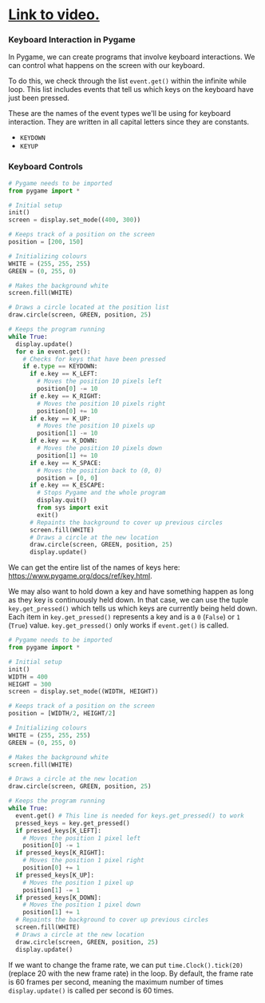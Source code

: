 # [Link to video.](https://www.youtube.com/watch?v=iyP-dbcoU5Y&list=PLVD25niNi0BnkkXdVEuU66WgUHMI_Z0h5&index=8)

### Keyboard Interaction in Pygame

In Pygame, we can create programs that involve  keyboard interactions. We can control what happens on the screen with our keyboard. 

To do this, we check through the list `event.get()` within the infinite while loop. This list includes events that tell us which keys on the keyboard have just been pressed.

These are the names of the event types we'll be using for keyboard interaction. They are written in all capital letters since they are constants.

* `KEYDOWN`
* `KEYUP`

### Keyboard Controls

```python
# Pygame needs to be imported
from pygame import *

# Initial setup
init()
screen = display.set_mode((400, 300))

# Keeps track of a position on the screen
position = [200, 150]

# Initializing colours
WHITE = (255, 255, 255)
GREEN = (0, 255, 0)

# Makes the background white
screen.fill(WHITE)

# Draws a circle located at the position list
draw.circle(screen, GREEN, position, 25)

# Keeps the program running
while True:
  display.update()
  for e in event.get():
    # Checks for keys that have been pressed
    if e.type == KEYDOWN:
      if e.key == K_LEFT:
        # Moves the position 10 pixels left
        position[0] -= 10
      if e.key == K_RIGHT:
        # Moves the position 10 pixels right
        position[0] += 10
      if e.key == K_UP:
        # Moves the position 10 pixels up
        position[1] -= 10
      if e.key == K_DOWN:
        # Moves the position 10 pixels down
        position[1] += 10
      if e.key == K_SPACE:
        # Moves the position back to (0, 0)
        position = [0, 0]        
      if e.key == K_ESCAPE:
        # Stops Pygame and the whole program
        display.quit()
        from sys import exit
        exit()
      # Repaints the background to cover up previous circles
      screen.fill(WHITE)
      # Draws a circle at the new location
      draw.circle(screen, GREEN, position, 25)
      display.update()
```

We can get the entire list of the names of keys here: https://www.pygame.org/docs/ref/key.html.

We may also want to hold down a key and have something happen as long as they key is continuously held down. In that case, we can use the tuple `key.get_pressed()` which tells us which keys are currently being held down. Each item in `key.get_pressed()` represents a key and is a `0` (`False`) or `1` (`True`) value.  `key.get_pressed()` only works if `event.get()` is called.

```python
# Pygame needs to be imported
from pygame import *

# Initial setup
init()
WIDTH = 400
HEIGHT = 300
screen = display.set_mode((WIDTH, HEIGHT))

# Keeps track of a position on the screen
position = [WIDTH/2, HEIGHT/2]

# Initializing colours
WHITE = (255, 255, 255)
GREEN = (0, 255, 0)

# Makes the background white
screen.fill(WHITE)

# Draws a circle at the new location
draw.circle(screen, GREEN, position, 25)

# Keeps the program running
while True:
  event.get() # This line is needed for keys.get_pressed() to work
  pressed_keys = key.get_pressed()
  if pressed_keys[K_LEFT]:
    # Moves the position 1 pixel left
    position[0] -= 1
  if pressed_keys[K_RIGHT]:
    # Moves the position 1 pixel right
    position[0] += 1
  if pressed_keys[K_UP]:
    # Moves the position 1 pixel up
    position[1] -= 1
  if pressed_keys[K_DOWN]:
    # Moves the position 1 pixel down
    position[1] += 1
  # Repaints the background to cover up previous circles
  screen.fill(WHITE)
  # Draws a circle at the new location
  draw.circle(screen, GREEN, position, 25)
  display.update()
```

If we want to change the frame rate, we can put `time.Clock().tick(20)` (replace 20 with the new frame rate) in the loop. By default, the frame rate is 60 frames per second, meaning the maximum number of times `display.update()` is called per second is 60 times.

